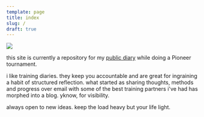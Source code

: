 ```yaml
---
template: page
title: index
slug: /
draft: true
---
```

![](/media/affirmations.jpg)

this site is currently a repository for my [public diary](pioneer) while doing a Pioneer tournament.

i like training diaries. they keep you accountable and are great for ingraining a habit of structured reflection. what started as sharing thoughts, methods and progress over email with some of the best training partners i've had has morphed into a blog. yknow, for visibility.

always open to new ideas. keep the load heavy but your life light.

